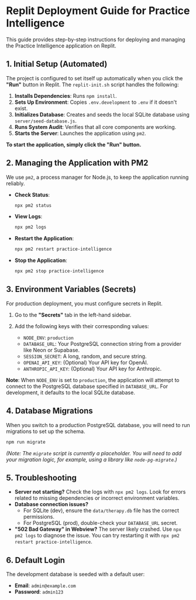 # Replit Deployment Guide for Practice Intelligence

This guide provides step-by-step instructions for deploying and managing the Practice Intelligence application on Replit.

## 1. Initial Setup (Automated)

The project is configured to set itself up automatically when you click the **"Run"** button in Replit. The `replit-init.sh` script handles the following:

1.  **Installs Dependencies**: Runs `npm install`.
2.  **Sets Up Environment**: Copies `.env.development` to `.env` if it doesn't exist.
3.  **Initializes Database**: Creates and seeds the local SQLite database using `server/seed-database.js`.
4.  **Runs System Audit**: Verifies that all core components are working.
5.  **Starts the Server**: Launches the application using `pm2`.

**To start the application, simply click the "Run" button.**

## 2. Managing the Application with PM2

We use `pm2`, a process manager for Node.js, to keep the application running reliably.

-   **Check Status**:
    ```bash
    npx pm2 status
    ```
-   **View Logs**:
    ```bash
    npx pm2 logs
    ```
-   **Restart the Application**:
    ```bash
    npx pm2 restart practice-intelligence
    ```
-   **Stop the Application**:
    ```bash
    npx pm2 stop practice-intelligence
    ```

## 3. Environment Variables (Secrets)

For production deployment, you must configure secrets in Replit.

1.  Go to the **"Secrets"** tab in the left-hand sidebar.
2.  Add the following keys with their corresponding values:

    -   `NODE_ENV`: `production`
    -   `DATABASE_URL`: Your PostgreSQL connection string from a provider like Neon or Supabase.
    -   `SESSION_SECRET`: A long, random, and secure string.
    -   `OPENAI_API_KEY`: (Optional) Your API key for OpenAI.
    -   `ANTHROPIC_API_KEY`: (Optional) Your API key for Anthropic.

**Note**: When `NODE_ENV` is set to `production`, the application will attempt to connect to the PostgreSQL database specified in `DATABASE_URL`. For development, it defaults to the local SQLite database.

## 4. Database Migrations

When you switch to a production PostgreSQL database, you will need to run migrations to set up the schema.

```bash
npm run migrate
```

*(Note: The `migrate` script is currently a placeholder. You will need to add your migration logic, for example, using a library like `node-pg-migrate`.)*

## 5. Troubleshooting

-   **Server not starting?** Check the logs with `npx pm2 logs`. Look for errors related to missing dependencies or incorrect environment variables.
-   **Database connection issues?**
    -   For SQLite (dev), ensure the `data/therapy.db` file has the correct permissions.
    -   For PostgreSQL (prod), double-check your `DATABASE_URL` secret.
-   **"502 Bad Gateway" in Webview?** The server likely crashed. Use `npx pm2 logs` to diagnose the issue. You can try restarting it with `npx pm2 restart practice-intelligence`.

## 6. Default Login

The development database is seeded with a default user:

-   **Email**: `admin@example.com`
-   **Password**: `admin123`